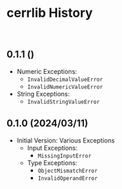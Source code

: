 # cerrlib History

<br>

## 0.1.1 ()

- Numeric Exceptions:
    - `InvalidDecimalValueError`
    - `InvalidNumericValueError`
- String Exceptions:
    - `InvalidStringValueError`


## 0.1.0 (2024/03/11)

- Initial Version: Various Exceptions
    - Input Exceptions:
        - `MissingInputError`
    - Type Exceptions:
        - `ObjectMismatchError`
        - `InvalidOperandError`

